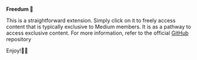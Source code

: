 **Freedum 💜**

This is a straightforward extension. Simply click on it to freely access content that is typically exclusive to Medium members. It is as a pathway to access exclusive content. For more information, refer to the official [GitHub](https://github.com/Freedium-cfd/web) repository

Enjoy!👋🏾
